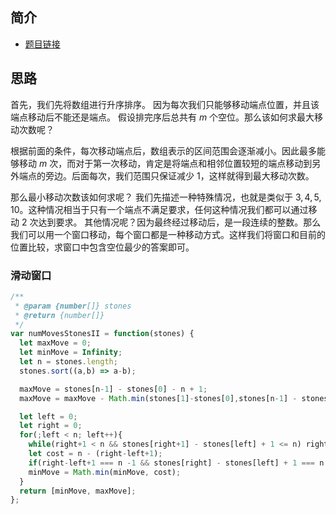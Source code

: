  
 
 
## 简介
- [题目链接](https://leetcode-cn.com/problems/moving-stones-until-consecutive-ii/)

## 思路
首先，我们先将数组进行升序排序。
因为每次我们只能够移动端点位置，并且该端点移动后不能还是端点。
假设排完序后总共有 $m$ 个空位。那么该如何求最大移动次数呢？

根据前面的条件，每次移动端点后，数组表示的区间范围会逐渐减小。因此最多能够移动 $m$ 次，而对于第一次移动，肯定是将端点和相邻位置较短的端点移动到另外端点的旁边。后面每次，我们范围只保证减少 1，这样就得到最大移动次数。

那么最小移动次数该如何求呢？
我们先描述一种特殊情况，也就是类似于 $3,4,5,10$。这种情况相当于只有一个端点不满足要求，任何这种情况我们都可以通过移动 2 次达到要求。
其他情况呢？因为最终经过移动后，是一段连续的整数。那么我们可以用一个窗口移动，每个窗口都是一种移动方式。这样我们将窗口和目前的位置比较，求窗口中包含空位最少的答案即可。

### 滑动窗口
```javascript
/**
 * @param {number[]} stones
 * @return {number[]}
 */
var numMovesStonesII = function(stones) {
  let maxMove = 0;
  let minMove = Infinity;
  let n = stones.length;
  stones.sort((a,b) => a-b);

  maxMove = stones[n-1] - stones[0] - n + 1;
  maxMove = maxMove - Math.min(stones[1]-stones[0],stones[n-1] - stones[n-2]) + 1;

  let left = 0;
  let right = 0;
  for(;left < n; left++){
    while(right+1 < n && stones[right+1] - stones[left] + 1 <= n) right++;
    let cost = n - (right-left+1);
    if(right-left+1 === n -1 && stones[right] - stones[left] + 1 === n - 1) cost = 2;
    minMove = Math.min(minMove, cost);
  }
  return [minMove, maxMove];
};
```